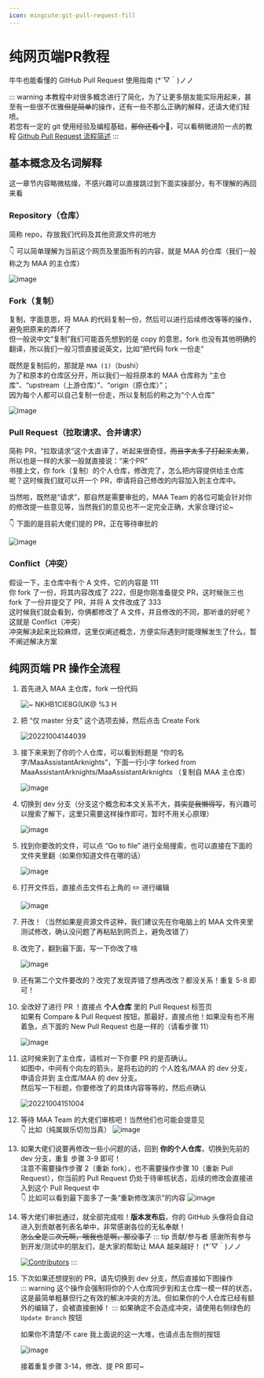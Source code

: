 ```yaml
---
icon: mingcute:git-pull-request-fill
---
```

# 纯网页端PR教程

牛牛也能看懂的 GitHub Pull Request 使用指南 (\*´▽｀)ノノ

::: warning
本教程中对很多概念进行了简化，为了让更多朋友能实际用起来，甚至有一些很不优雅~~但是简单~~的操作，还有一些不那么正确的解释，还请大佬们轻喷。<br>
若您有一定的 git 使用经验及编程基础，~~那你还看个~~🔨，可以看稍微进阶一点的教程 [Github Pull Request 流程简述](2.2-开发相关.md)
:::

## 基本概念及名词解释

这一章节内容略微枯燥，不感兴趣可以直接跳过到下面实操部分，有不理解的再回来看

### Repository（仓库）

简称 repo，存放我们代码及其他资源文件的地方

👇 可以简单理解为当前这个网页及里面所有的内容，就是 MAA 的仓库（我们一般称之为 MAA 的主仓库）

![image](https://user-images.githubusercontent.com/18511905/193747349-5964bd12-de3c-4ce7-b444-29b0bd104acc.png)

### Fork（复制）

复制，字面意思，将 MAA 的代码复制一份，然后可以进行后续修改等等的操作，避免把原来的弄坏了<br>
但一般说中文“复制”我们可能首先想到的是 copy 的意思，fork 也没有其他明确的翻译，所以我们一般习惯直接说英文，比如“把代码 fork 一份走”

既然是复制后的，那就是 `MAA (1)`（bushi）<br>
为了和原本的仓库区分开，所以我们一般将原本的 MAA 仓库称为 “主仓库”、“upstream（上游仓库）”、“origin（原仓库）”；<br>
因为每个人都可以自己复制一份走，所以复制后的称之为“个人仓库”

![image](https://user-images.githubusercontent.com/18511905/193750507-b8167df5-7a70-48d4-ba69-5dda8327e8ec.png)

### Pull Request（拉取请求、合并请求）

简称 PR，“拉取请求”这个太直译了，听起来很奇怪，~~而且字太多了打起来太累~~，所以也是一样的大家一般就直接说：“来个PR”<br>
书接上文，你 fork（复制）的个人仓库，修改完了，怎么把内容提供给主仓库呢？这时候我们就可以开一个 PR，申请将自己修改的内容加入到主仓库中。

当然啦，既然是“请求”，那自然是需要审批的，MAA Team 的各位可能会针对你的修改提一些意见等，当然我们的意见也不一定完全正确，大家合理讨论~

👇 下面的是目前大佬们提的 PR，正在等待审批的

![image](https://user-images.githubusercontent.com/18511905/193750539-9106d425-2087-4116-a599-61904690718b.png)

### Conflict（冲突）

假设一下，主仓库中有个 A 文件，它的内容是 111<br>
你 fork 了一份，将其内容改成了 222，但是你刚准备提交 PR，这时候张三也 fork 了一份并提交了 PR，并将 A 文件改成了 333<br>
这时候我们就会看到，你俩都修改了 A 文件，并且修改的不同，那听谁的好呢？这就是 Conflict（冲突）<br>
冲突解决起来比较麻烦，这里仅阐述概念，方便实际遇到时能理解发生了什么，暂不阐述解决方案

## 纯网页端 PR 操作全流程

1. 首先进入 MAA 主仓库，fork 一份代码

    ![~ NKHB1CIE8`G(UK@ %3 `H](https://user-images.githubusercontent.com/18511905/193751017-c052c3d4-fe77-433c-af21-eb8138f4b32e.png)

2. 把 “仅 master 分支” 这个选项去掉，然后点击 Create Fork

    ![20221004144039](https://user-images.githubusercontent.com/18511905/193751300-ba9890fd-0916-4c85-8a46-756e686608b1.png)

3. 接下来来到了你的个人仓库，可以看到标题是 “你的名字/MaaAssistantArknights”，下面一行小字 forked from MaaAssistantArknights/MaaAssistantArknights （复制自 MAA 主仓库）

    ![image](https://user-images.githubusercontent.com/18511905/193751864-0d2d0caf-b5ef-4c91-9331-d9827f23f36b.png)

4. 切换到 dev 分支（分支这个概念和本文关系不大，~~其实是我懒得写~~，有兴趣可以搜索了解下，这里只需要这样操作即可，暂时不用关心原理）

    ![image](https://user-images.githubusercontent.com/18511905/193752379-90d5b317-b1aa-4563-b8b0-583c78373f9b.png)

5. 找到你要改的文件，可以点 “Go to file” 进行全局搜索，也可以直接在下面的文件夹里翻（如果你知道文件在哪的话）

    ![image](https://user-images.githubusercontent.com/18511905/193752691-7102a405-dc08-4dce-9617-7f862b0b32b9.png)

6. 打开文件后，直接点击文件右上角的 ✏️ 进行编辑

    ![image](https://user-images.githubusercontent.com/18511905/193752862-a9cf6019-b363-4c22-b7c7-35f4aca7377f.png)

7. 开改！（当然如果是资源文件这种，我们建议先在你电脑上的 MAA 文件夹里测试修改，确认没问题了再粘贴到网页上，避免改错了）
8. 改完了，翻到最下面，写一下你改了啥

    ![image](https://user-images.githubusercontent.com/18511905/193754154-b21f4176-1418-49c8-87a3-dab088868fdc.png)

9. 还有第二个文件要改的？改完了发现弄错了想再改改？都没关系！重复 5-8 即可！
10. 全改好了进行 PR ！直接点 **个人仓库** 里的 Pull Request 标签页<br>
    如果有 Compare & Pull Request 按钮，那最好，直接点他！如果没有也不用着急，点下面的 New Pull Request 也是一样的（请看步骤 11）

    ![image](https://user-images.githubusercontent.com/18511905/193755450-59137215-4e0b-4eca-9ec9-8b35b52cd5ff.png)

11. 这时候来到了主仓库，请核对一下你要 PR 的是否确认。<br>
    如图中，中间有个向左的箭头，是将右边的的 个人姓名/MAA 的 dev 分支，申请合并到 主仓库/MAA 的 dev 分支。<br>
    然后写一下标题，你要修改了的具体内容等等的，然后点确认

    ![20221004151004](https://user-images.githubusercontent.com/18511905/193756875-556df699-96b3-411f-815e-47050e283f4d.png)

12. 等待 MAA Team 的大佬们审核吧！当然他们也可能会提意见<br>
  👇 比如（纯属娱乐切勿当真）
    ![image](https://user-images.githubusercontent.com/18511905/193757006-75170e78-4c8d-4cd2-b8eb-ca590ea7aa50.png)

13. 如果大佬们说要再修改一些小问题的话，回到 **你的个人仓库**，切换到先前的 dev 分支，重复 步骤 3-9 即可！<br>
  注意不需要操作步骤 2（重新 fork），也不需要操作步骤 10（重新 Pull Request），你当前的 Pull Request 仍处于待审核状态，后续的修改会直接进入到这个 Pull Request 中<br>
  👇 比如可以看到最下面多了一条“重新修改演示”的内容
    ![image](https://user-images.githubusercontent.com/18511905/193757668-4064273c-576d-4259-bbaa-e9f65ae486c1.png)

14. 等大佬们审批通过，就全部完成啦！**版本发布后**，你的 GitHub 头像将会自动进入到贡献者列表名单中，非常感谢各位的无私奉献！<br>
    ~~怎么全是二次元啊，哦我也是啊，那没事了~~
    ::: tip 贡献/参与者
    感谢所有参与到开发/测试中的朋友们，是大家的帮助让 MAA 越来越好！ (*´▽｀)ノノ
    
    [![Contributors](https://contributors-img.web.app/image?repo=MaaAssistantArknights/MaaAssistantArknights)](https://github.com/MaaAssistantArknights/MaaAssistantArknights/graphs/contributors)
    :::

16. 下次如果还想提别的 PR，请先切换到 dev 分支，然后直接如下图操作<br>
    ::: warning
    这个操作会强制将你的个人仓库同步到和主仓库一模一样的状态，这是最简单粗暴但行之有效的解决冲突的方法。但如果你的个人仓库已经有额外的编辑了，会被直接删掉！
    :::
    如果确定不会造成冲突，请使用右侧绿色的 `Update Branch` 按钮<br>

    如果你不清楚/不 care 我上面说的这一大堆，也请点击左侧的按钮

    ![image](https://user-images.githubusercontent.com/18511905/194709964-3ea0d5b0-1bfe-4d0e-a1dc-bf4f735af655.png)

    接着重复步骤 3-14，修改、提 PR 即可~

